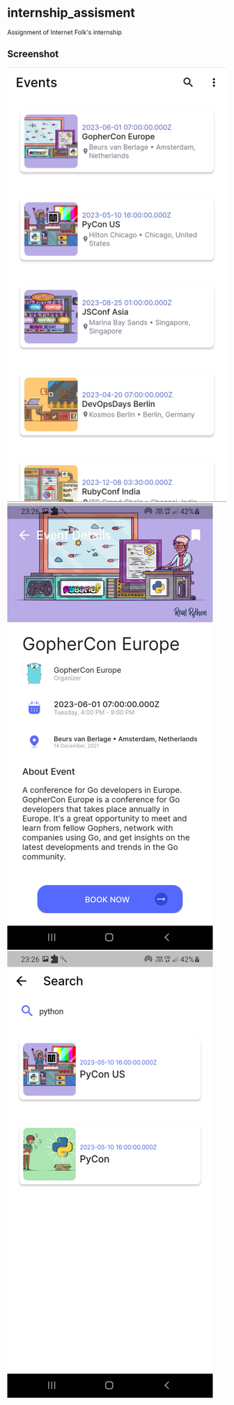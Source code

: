 # internship_assisment

Assignment of Internet Folk's internship

## Screenshot
![Home Page](images/home.jpg)
![Event Details](images/event.jpg)
![Search Page](images/search.jpg)
